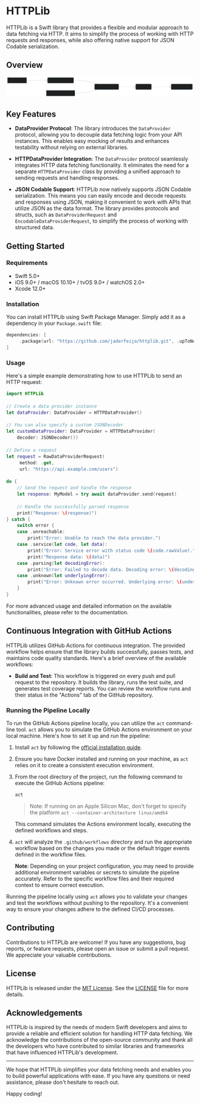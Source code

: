 # HTTPLib

HTTPLib is a Swift library that provides a flexible and modular approach to data fetching via HTTP. It aims to simplify the process of working with HTTP requests and responses, while also offering native support for JSON Codable serialization.

## Overview

![](res/request-mapping.svg)

## Key Features

- **DataProvider Protocol**: The library introduces the `DataProvider` protocol, allowing you to decouple data fetching logic from your API instances. This enables easy mocking of results and enhances testability without relying on external libraries.

- **HTTPDataProvider Integration**: The `DataProvider` protocol seamlessly integrates HTTP data fetching functionality. It eliminates the need for a separate `HTTPDataProvider` class by providing a unified approach to sending requests and handling responses.

- **JSON Codable Support**: HTTPLib now natively supports JSON Codable serialization. This means you can easily encode and decode requests and responses using JSON, making it convenient to work with APIs that utilize JSON as the data format. The library provides protocols and structs, such as `DataProviderRequest` and `EncodableDataProviderRequest`, to simplify the process of working with structured data.

## Getting Started

### Requirements

- Swift 5.0+
- iOS 9.0+ / macOS 10.10+ / tvOS 9.0+ / watchOS 2.0+
- Xcode 12.0+

### Installation

You can install HTTPLib using Swift Package Manager. Simply add it as a dependency in your `Package.swift` file:

```swift
dependencies: [
	 .package(url: "https://github.com/jaderfeijo/httplib.git", .upToNextMajor(from: "1.0.0"))
]
```

### Usage

Here's a simple example demonstrating how to use HTTPLib to send an HTTP request:

```swift
import HTTPLib

// Create a data provider instance
let dataProvider: DataProvider = HTTPDataProvider()

// You can also specify a custom JSONDecoder
let customDataProvider: DataProvider = HTTPDataProvider(
	decoder: JSONDecoder())

// Define a request
let request = RawDataProviderRequest(
	 method: .get,
	 url: "https://api.example.com/users")

do {
	// Send the request and handle the response
	let response: MyModel = try await dataProvider.send(request)
	
	// Handle the successfully parsed response
	print("Response: \(response)")
} catch {
	switch error {
	case .unreachable:
		print("Error: Unable to reach the data provider.")
	case .service(let code, let data):
		print("Error: Service error with status code \(code.rawValue).")
		print("Response data: \(data)")
	case .parsing(let decodingError):
		print("Error: Failed to decode data. Decoding error: \(decodingError)")
	case .unknown(let underlyingError):
		print("Error: Unknown error occurred. Underlying error: \(underlyingError)")
	}
}
```

For more advanced usage and detailed information on the available functionalities, please refer to the documentation.

## Continuous Integration with GitHub Actions

HTTPLib utilizes GitHub Actions for continuous integration. The provided workflow helps ensure that the library builds successfully, passes tests, and maintains code quality standards. Here's a brief overview of the available workflows:

- **Build and Test**: This workflow is triggered on every push and pull request to the repository. It builds the library, runs the test suite, and generates test coverage reports. You can review the workflow runs and their status in the "Actions" tab of the GitHub repository.

### Running the Pipeline Locally

To run the GitHub Actions pipeline locally, you can utilize the `act` command-line tool. `act` allows you to simulate the GitHub Actions environment on your local machine. Here's how to set it up and run the pipeline:

1. Install `act` by following the [official installation guide](https://github.com/nektos/act#installation).

2. Ensure you have Docker installed and running on your machine, as `act` relies on it to create a consistent execution environment.

3. From the root directory of the project, run the following command to execute the GitHub Actions pipeline:

   ```bash
   act
   ```
   
   > Note: If running on an Apple Silicon Mac, don't forget to specify the platform `act --container-architecture linux/amd64`

   This command simulates the Actions environment locally, executing the defined workflows and steps.

4. `act` will analyze the `.github/workflows` directory and run the appropriate workflow based on the changes you made or the default trigger events defined in the workflow files.

   **Note**: Depending on your project configuration, you may need to provide additional environment variables or secrets to simulate the pipeline accurately. Refer to the specific workflow files and their required context to ensure correct execution.

Running the pipeline locally using `act` allows you to validate your changes and test the workflows without pushing to the repository. It's a convenient way to ensure your changes adhere to the defined CI/CD processes.

## Contributing

Contributions to HTTPLib are welcome! If you have any suggestions, bug reports, or feature requests, please open an issue or submit a pull request. We appreciate your valuable contributions.

## License

HTTPLib is released under the [MIT License](https://opensource.org/licenses/MIT). See the [LICENSE](LICENSE) file for more details.

## Acknowledgements

HTTPLib is inspired by the needs of modern Swift developers and aims to provide a reliable and efficient solution for handling HTTP data fetching. We acknowledge the contributions of the open-source community and thank all the developers who have contributed to similar libraries and frameworks that have influenced HTTPLib's development.

---

We hope that HTTPLib simplifies your data fetching needs and enables you to build powerful applications with ease. If you have any questions or need assistance, please don't hesitate to reach out.

Happy coding!